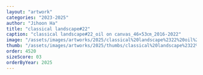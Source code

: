 ```yaml
---
layout: "artwork"
categories: "2023-2025"
author: "Jihoon Ha"
title: "classical landscape#22"
caption: "classical landscape#22_oil on canvas_46×53㎝_2016-2022"
image: "/assets/images/artworks/2025/classical%20landscape%2322%20oil%20on%20canvas%2046x53cm%202016-2022.jpg"
thumb: "/assets/images/artworks/2025/thumbs/classical%20landscape%2322%20oil%20on%20canvas%2046x53cm%202016-2022.jpg"
order: 4520
sizeScore: 03
orderByYear: 2025
---
```

